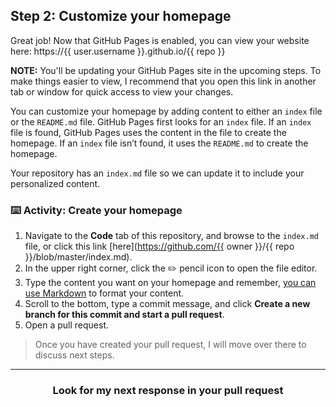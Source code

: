 ## Step 2: Customize your homepage

Great job! Now that GitHub Pages is enabled, you can view your website here: https://{{ user.username }}.github.io/{{ repo }}

__NOTE:__ You'll be updating your GitHub Pages site in the upcoming steps. To make things easier to view, I recommend that you open this link in another tab or window for quick access to view your changes.

You can customize your homepage by adding content to either an `index` file or the `README.md` file. GitHub Pages first looks for an `index` file. If an `index` file is found, GitHub Pages uses the content in the file to create the homepage. If an `index` file isn’t found, it uses the `README.md` to create the homepage.

Your repository has an `index.md` file so we can update it to include your personalized content.

### :keyboard: Activity: Create your homepage

1. Navigate to the **Code** tab of this repository, and browse to the `index.md` file, or click this link [here](https://github.com/{{ owner }}/{{ repo }}/blob/master/index.md).
1. In the upper right corner, click the :pencil2: pencil icon to open the file editor.
1. Type the content you want on your homepage and remember, [you can use Markdown](https://help.github.com/articles/basic-writing-and-formatting-syntax/) to format your content.
1. Scroll to the bottom, type a commit message, and click **Create a new branch for this commit and start a pull request**.
1. Open a pull request.

> Once you have created your pull request, I will move over there to discuss next steps.

<hr>
<h3 align="center">Look for my next response in your pull request</h3>
